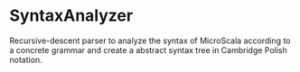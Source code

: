 # SyntaxAnalyzer
Recursive-descent parser to analyze the syntax of MicroScala according to a concrete grammar and create a abstract syntax tree in Cambridge Polish notation.
